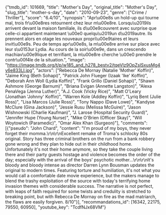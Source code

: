 {"tmdb_id": 101669, "title": "Mother's Day", "original_title": "Mother's Day", "slug_title": "mother-s-day", "date": "2010-09-23", "genre": ["Crime / Thriller"], "score": "6.4/10", "synopsis": "Apr\u00e8s un hold-up qui tourne mal, trois fr\u00e8res retournent chez leur m\u00e8re. Lorsqu\u2019ils arrivent devant la maison familiale, ils d\u00e9couvrent avec surprise que celle-ci appartient maintenant \u00e0 quelqu\u2019un d\u2019autre. Ils prennent alors en otage les nouveaux propri\u00e9taires et leurs invit\u00e9s. Peu de temps apr\u00e8s, la m\u00e8re arrive sur place avec leur s\u0153ur Lydia. Au cours de la soir\u00e9e, dans un crescendo machiav\u00e9lique et terrifiant, la m\u00e8re cherche \u00e0 prendre le contr\u00f4le de la situation.", "image": "https://image.tmdb.org/t/p/w185_and_h278_bestv2/tqeVlz9OpZslSxusMg4y6e833LI.jpg", "actors": ["Rebecca De Mornay (Natalie 'Mother' Koffin)", "Jaime King (Beth Sohapi)", "Patrick John Flueger (Izaak 'Ike' Koffin)", "Deborah Ann Woll (Lydia Koffin)", "Frank Grillo (Daniel Sohapi)", "Shawn Ashmore (George Barnum)", "Briana Evigan (Annette Langston)", "Alexa PenaVega (Jenna Luther)", "A.J. Cook (Vicky Rice)", "Matt O'Leary (Jonathan 'Johnny' Koffin)", "Warren Kole (Addley Koffin)", "Lyriq Bent (Julie Ross)", "Lisa Marcos (Julie Ross)", "Tony Nappo (Dave Lowe)", "Kandyse McClure (Gina Jackson)", "Jessie Rusu (Melissa McGuire)", "Jason Wishnowski (Charlie Kaufman)", "J. Larose (Hospital Security Guard)", "Jennifer Hupe (Young Nurse)", "Mike O'Brien (Officer Skay)", "Will Woytowich (Paramedic)", "Omar Alex Khan (Surgeon)"], "comments": [{"pseudo": "John Chard", "content": "I'm proud of my boys, they never forget their momma.\r\n\r\nExcellent remake of Troma's schlocky 80s original. Story has three criminal brothers on the run from a bank robbery gone wrong and they plan to hide out in their childhood home. Unfortunately it's not their home anymore, so they take the couple living there and their party guests hostage and violence becomes the order of the day; especially with the arrival of the boys' psychotic mother...\r\n\r\nIt's bloody and bloody intense as director Darren Lynn Bousman updates the original to modern times. Featuring torture and humiliation, it's not what you would call a comfortable date movie experience, but the makers manage to blend the trashy exploitation of the source with today's terrifying home invasion themes with considerable success. The narrative is not perfect, with leaps of faith required for some twists and credulity is stretched to breaking point, but with Rebecca De Mornay on fire as the mad matriarch, the flaws are easily forgiven. 8/10"}], "recommandations_id": [16342, 22175, 79550, 60950], "youtube_key": "TcdfNJx68VM"}